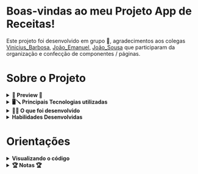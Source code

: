 # Boas-vindas ao meu Projeto App de Receitas!

  Este projeto foi desenvolvido em grupo 👥, agradecimentos aos colegas [Vinicius_Barbosa](https://github.com/ViniciusBF), [João_Emanuel](https://github.com/joaoespacheco), [João_Sousa](https://github.com/rsajoao) que participaram da organização e confecção de componentes / páginas.

# Sobre o Projeto

<details>
<summary><strong> 🍹 Preview 🥘</strong></summary><br />

![image](Preview.gif)

</details>

<details>
  <summary><strong>🖥🪛 Principais Tecnologias utilizadas</strong></summary><br />
  
  - React ![image](react.svg)
  - JavaScript ![image](javascript.svg)
  - Jest ![image](jest.svg)
  - Css ![image](css.svg)
  - Html ![image](html.svg)
  - Api 🍱 [TheMealDB](https://www.themealdb.com/api.php)
  - Api 🍾 [TheCocktailDB](https://www.thecocktaildb.com/api.php)

</details>

<details>
  <summary><strong>👨‍💻 O que foi desenvolvido</strong></summary><br />

  Este projeto tem como objetivo criar uma aplicação mobile utilizando as API's TheMealDB e CockTailDB para proporcionar ao usuário uma experiência divertida, aprendendo receitas de comidas e bebidas de várias nacionalidades. Nele é possível favoritar, compartilhar e salvar as receitas já realizadas e em andamento.

</details>

<details>
  <summary><strong>Habilidades Desenvolvidas</strong></summary><br />

  Nesse projeto, foi utilizado:

  - Context API do _React_ para gerenciar estado
  - _React Hook useState_
  - _React Hook useContext_
  - _React Hook useEffect_
  - Hooks customizados
  - _Jest_ para testes

</details>

# Orientações

<details>
  <summary><strong>Visualizando o código </strong></summary><br />

  1. Clone o repositório

  - Use o comando: `git clone git@github.com:PedroJoMa/AppDeReceitas.git`.
  - Acesse a pasta do repositório que você acabou de clonar:
    - `cd Projeto-App-de-Receitas.`
  2. Instale as dependências

  - Instale as dependências:
    - `npm install`
    - `npm install react-icons` (caso ocorra erros na renderização da página).
  - Inicialize o projeto:
    - `npm start` (uma nova página deve abrir no seu navegador)
    - A confecção deste projeto utilizou a resolução de tela de `360 x 640` (360 pixels de largura por 640 pixels de altura).
      - ⏰ Recomendo usar esta mesma resolução, faça a instalação [deste](https://chrome.google.com/webstore/detail/window-resizer/kkelicaakdanhinjdeammmilcgefonfh?hl=en) plugin do Chrome para facilitar a configuração.

</details>

<details>
<summary><strong>🏆 Notas 🏆 </strong></summary><br />

![image](Notas.png)

</details>

